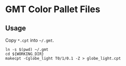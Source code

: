 # GMT Color Pallet Files
## Usage
Copy `*.cpt` into `~/.gmt`.

    ln -s $(pwd) ~/.gmt
    cd ${WORKING_DIR}
    makecpt -Cglobe_light T0/1/0.1 -Z > globe_light.cpt
